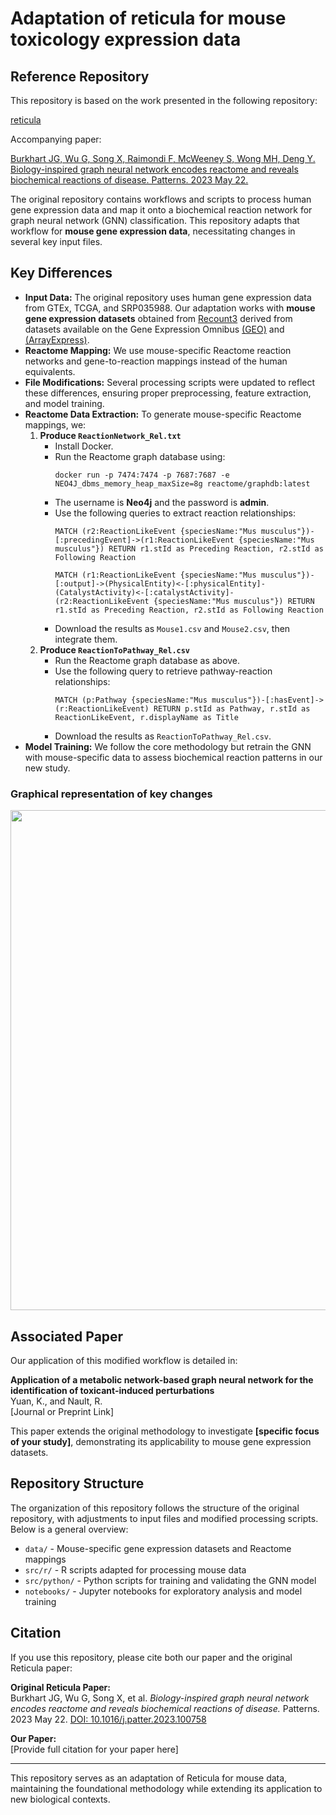 # Adaptation of reticula for mouse toxicology expression data

## Reference Repository
This repository is based on the work presented in the following repository:

[reticula](https://zenodo.org/badge/latestdoi/212217385)

Accompanying paper:

[Burkhart JG, Wu G, Song X, Raimondi F, McWeeney S, Wong MH, Deng Y. Biology-inspired graph neural network encodes reactome and reveals biochemical reactions of disease. Patterns. 2023 May 22.](https://doi.org/10.1016/j.patter.2023.100758)

The original repository contains workflows and scripts to process human gene expression data and map it onto a biochemical reaction network for graph neural network (GNN) classification. This repository adapts that workflow for **mouse gene expression data**, necessitating changes in several key input files.

## Key Differences
- **Input Data:** The original repository uses human gene expression data from GTEx, TCGA, and SRP035988. Our adaptation works with **mouse gene expression datasets** obtained from [Recount3](https://rna.recount.bio/) derived from datasets available on the Gene Expression Omnibus [(GEO)](https://www.ncbi.nlm.nih.gov/geo/) and [(ArrayExpress)](https://www.ebi.ac.uk/biostudies/arrayexpress).
- **Reactome Mapping:** We use mouse-specific Reactome reaction networks and gene-to-reaction mappings instead of the human equivalents.
- **File Modifications:** Several processing scripts were updated to reflect these differences, ensuring proper preprocessing, feature extraction, and model training.
- **Reactome Data Extraction:** To generate mouse-specific Reactome mappings, we:
  1. **Produce `ReactionNetwork_Rel.txt`**
     - Install Docker.
     - Run the Reactome graph database using:
       ```
       docker run -p 7474:7474 -p 7687:7687 -e NEO4J_dbms_memory_heap_maxSize=8g reactome/graphdb:latest
       ```
     - The username is **Neo4j** and the password is **admin**.
     - Use the following queries to extract reaction relationships:
       ```
       MATCH (r2:ReactionLikeEvent {speciesName:"Mus musculus"})-[:precedingEvent]->(r1:ReactionLikeEvent {speciesName:"Mus musculus"}) RETURN r1.stId as Preceding Reaction, r2.stId as Following Reaction
       ```
       ```
       MATCH (r1:ReactionLikeEvent {speciesName:"Mus musculus"})-[:output]->(PhysicalEntity)<-[:physicalEntity]-(CatalystActivity)<-[:catalystActivity]-(r2:ReactionLikeEvent {speciesName:"Mus musculus"}) RETURN r1.stId as Preceding Reaction, r2.stId as Following Reaction
       ```
     - Download the results as `Mouse1.csv` and `Mouse2.csv`, then integrate them.
  2. **Produce `ReactionToPathway_Rel.csv`**
     - Run the Reactome graph database as above.
     - Use the following query to retrieve pathway-reaction relationships:
       ```
       MATCH (p:Pathway {speciesName:"Mus musculus"})-[:hasEvent]->(r:ReactionLikeEvent) RETURN p.stId as Pathway, r.stId as ReactionLikeEvent, r.displayName as Title
       ```
     - Download the results as `ReactionToPathway_Rel.csv`.
- **Model Training:** We follow the core methodology but retrain the GNN with mouse-specific data to assess biochemical reaction patterns in our new study.

### Graphical representation of key changes
<img src="assets/graphical_abstract.png" width="800">

## Associated Paper
Our application of this modified workflow is detailed in:

**Application of a metabolic network-based graph neural network for the identification of toxicant-induced perturbations**  
Yuan, K., and Nault, R.  
[Journal or Preprint Link]  

This paper extends the original methodology to investigate **[specific focus of your study]**, demonstrating its applicability to mouse gene expression datasets.

## Repository Structure
The organization of this repository follows the structure of the original repository, with adjustments to input files and modified processing scripts. Below is a general overview:

- `data/` - Mouse-specific gene expression datasets and Reactome mappings  
- `src/r/` - R scripts adapted for processing mouse data  
- `src/python/` - Python scripts for training and validating the GNN model  
- `notebooks/` - Jupyter notebooks for exploratory analysis and model training  

## Citation
If you use this repository, please cite both our paper and the original Reticula paper:

**Original Reticula Paper:**  
Burkhart JG, Wu G, Song X, et al. *Biology-inspired graph neural network encodes reactome and reveals biochemical reactions of disease.* Patterns. 2023 May 22. [DOI: 10.1016/j.patter.2023.100758](https://doi.org/10.1016/j.patter.2023.100758)  

**Our Paper:**  
[Provide full citation for your paper here]  

---
This repository serves as an adaptation of Reticula for mouse data, maintaining the foundational methodology while extending its application to new biological contexts.
